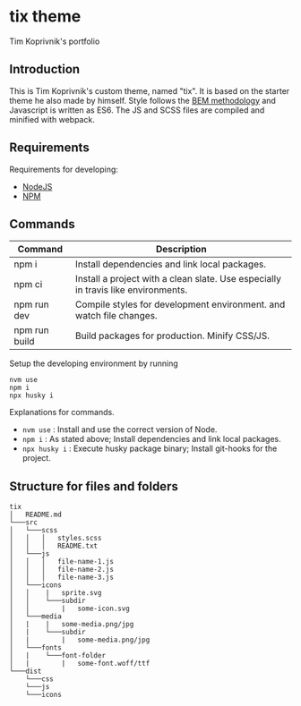 # tix theme

Tim Koprivnik's portfolio

## Introduction

This is Tim Koprivnik's custom theme, named "tix". It is based on the starter theme he also made by himself. Style follows the [BEM methodology](http://getbem.com/) and Javascript is written as ES6. The JS and SCSS files are compiled and minified with webpack.

## Requirements

Requirements for developing:

- [NodeJS](https://nodejs.org/en/)
- [NPM](https://npmjs.com/)

## Commands

| Command       | Description                                                                       |
| ------------- | --------------------------------------------------------------------------------- |
| npm i         | Install dependencies and link local packages.                                     |
| npm ci        | Install a project with a clean slate. Use especially in travis like environments. |
| npm run dev   | Compile styles for development environment. and watch file changes.               |
| npm run build | Build packages for production. Minify CSS/JS.                                     |

Setup the developing environment by running

    nvm use
    npm i
    npx husky i

Explanations for commands.

- `nvm use` : Install and use the correct version of Node.
- `npm i` : As stated above; Install dependencies and link local packages.
- `npx husky i` : Execute husky package binary; Install git-hooks for the project.

## Structure for files and folders

```
tix
│   README.md
└───src
│   └───scss
│   │   │   styles.scss
│   │   │   README.txt
│   └───js
│   │   │   file-name-1.js
│   │   │   file-name-2.js
│   │   │   file-name-3.js
│   └───icons
│   │    |   sprite.svg
│   │    └───subdir
│   │        |   some-icon.svg
│   └───media
│   |    |   some-media.png/jpg
│   |    └───subdir
│   |        |   some-media.png/jpg
│   └───fonts
│   |    └───font-folder
│   |        |   some-font.woff/ttf
└───dist
    └───css
    └───js
    └───icons
```
